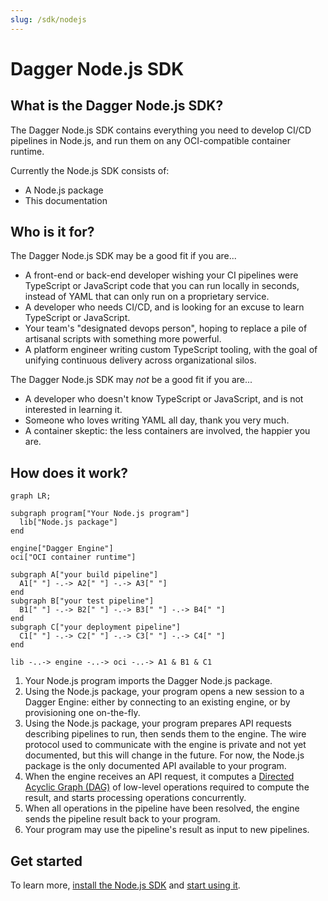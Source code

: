 ```yaml
---
slug: /sdk/nodejs
---
```


# Dagger Node.js SDK

## What is the Dagger Node.js SDK?

The Dagger Node.js SDK contains everything you need to develop CI/CD pipelines in Node.js, and run them on any OCI-compatible container runtime.

Currently the Node.js SDK consists of:

* A Node.js package
* This documentation

## Who is it for?

The Dagger Node.js SDK may be a good fit if you are...

* A front-end or back-end developer wishing your CI pipelines were TypeScript or JavaScript code that you can run locally in seconds, instead of YAML that can only run on a proprietary service.
* A developer who needs CI/CD, and is looking for an excuse to learn TypeScript or JavaScript.
* Your team's "designated devops person", hoping to replace a pile of artisanal scripts with something more powerful.
* A platform engineer writing custom TypeScript tooling, with the goal of unifying continuous delivery across organizational silos.

The Dagger Node.js SDK may *not* be a good fit if you are...

* A developer who doesn't know TypeScript or JavaScript, and is not interested in learning it.
* Someone who loves writing YAML all day, thank you very much.
* A container skeptic: the less containers are involved, the happier you are.

## How does it work?

```mermaid
graph LR;

subgraph program["Your Node.js program"]
  lib["Node.js package"]
end

engine["Dagger Engine"]
oci["OCI container runtime"]

subgraph A["your build pipeline"]
  A1[" "] -.-> A2[" "] -.-> A3[" "]
end
subgraph B["your test pipeline"]
  B1[" "] -.-> B2[" "] -.-> B3[" "] -.-> B4[" "]
end
subgraph C["your deployment pipeline"]
  C1[" "] -.-> C2[" "] -.-> C3[" "] -.-> C4[" "]
end

lib -..-> engine -..-> oci -..-> A1 & B1 & C1
```

1. Your Node.js program imports the Dagger Node.js package.
2. Using the Node.js package, your program opens a new session to a Dagger Engine: either by connecting to an existing engine, or by provisioning one on-the-fly.
3. Using the Node.js package, your program prepares API requests describing pipelines to run, then sends them to the engine. The wire protocol used to communicate with the engine is private and not yet documented, but this will change in the future. For now, the Node.js package is the only documented API available to your program.
4. When the engine receives an API request, it computes a [Directed Acyclic Graph (DAG)](https://en.wikipedia.org/wiki/Directed_acyclic_graph) of low-level operations required to compute the result, and starts processing operations concurrently.
5. When all operations in the pipeline have been resolved, the engine sends the pipeline result back to your program.
6. Your program may use the pipeline's result as input to new pipelines.

## Get started

To learn more, [install the Node.js SDK](./835948-install.mdx) and [start using it](./783645-get-started.mdx).
